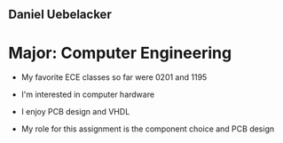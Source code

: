 ## Daniel Uebelacker

# Major: Computer Engineering

* My favorite ECE classes so far were 0201 and 1195
* I'm interested in computer hardware
* I enjoy PCB design and VHDL

* My role for this assignment is the component choice and PCB design
